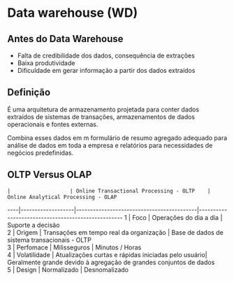 # Data warehouse (WD)

## Antes do Data Warehouse

- Falta de credibilidade dos dados, consequência de extrações
- Baixa produtividade
- Dificuldade em gerar informação a partir dos dados extraídos

## Definição

É uma arquitetura de armazenamento projetada para conter dados extraídos de sistemas de transações, armazenamentos de dados operacionais e fontes externas.

Combina esses dados em m formulário de resumo agregado adequado para análise de dados em toda a empresa e relatórios para necessidades de negócios predefinidas.

## OLTP Versus OLAP
    |                   | Online Transactional Processing - OLTP    | Online Analytical Processing - OLAP               
----|-------------------|-------------------------------------------|---------------------------------------------------
1   |   Foco            | Operações do dia a dia                    | Suporte a decisão                                 
2   |   Origem          | Transações em tempo real da organização   | Base de dados de sistema transacionais - OLTP     
3   |   Perfomace       | Milisseguros                              | Minutos / Horas                                   
4   |   Volatilidade    | Atualizações curtas e rápidas iniciadas pelo usuário| Geralmente grande devido à agregação de grandes conjuntos de dados                                
5   |   Design          | Normalizado                               | Desnomalizado                                     

